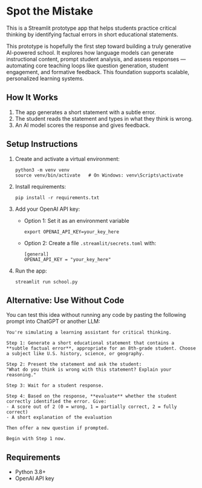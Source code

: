 


# Spot the Mistake

This is a Streamlit prototype app that helps students practice critical thinking by identifying factual errors in short educational statements.

This prototype is hopefully the first step toward building a truly generative AI-powered school. It explores how language models can generate instructional content, prompt student analysis, and assess responses — automating core teaching loops like question generation, student engagement, and formative feedback. This foundation supports scalable, personalized learning systems.


## How It Works

1. The app generates a short statement with a subtle error.
2. The student reads the statement and types in what they think is wrong.
3. An AI model scores the response and gives feedback.

## Setup Instructions

1. Create and activate a virtual environment:
   ```
   python3 -m venv venv
   source venv/bin/activate   # On Windows: venv\Scripts\activate
   ```

2. Install requirements:
   ```
   pip install -r requirements.txt
   ```

3. Add your OpenAI API key:
   - Option 1: Set it as an environment variable
     ```
     export OPENAI_API_KEY=your_key_here
     ```
   - Option 2: Create a file `.streamlit/secrets.toml` with:
     ```
     [general]
     OPENAI_API_KEY = "your_key_here"
     ```


4. Run the app:
   ```
   streamlit run school.py
   ```

## Alternative: Use Without Code

You can test this idea without running any code by pasting the following prompt into ChatGPT or another LLM:

```
You're simulating a learning assistant for critical thinking.

Step 1: Generate a short educational statement that contains a **subtle factual error**, appropriate for an 8th-grade student. Choose a subject like U.S. history, science, or geography.

Step 2: Present the statement and ask the student:  
"What do you think is wrong with this statement? Explain your reasoning."

Step 3: Wait for a student response.

Step 4: Based on the response, **evaluate** whether the student correctly identified the error. Give:
- A score out of 2 (0 = wrong, 1 = partially correct, 2 = fully correct)
- A short explanation of the evaluation

Then offer a new question if prompted.

Begin with Step 1 now.
```

## Requirements

- Python 3.8+
- OpenAI API key